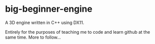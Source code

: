 # big-beginner-engine

A 3D engine written in C++ using DX11.

Entirely for the purposes of teaching me to code and learn github at the same time. More to follow...
